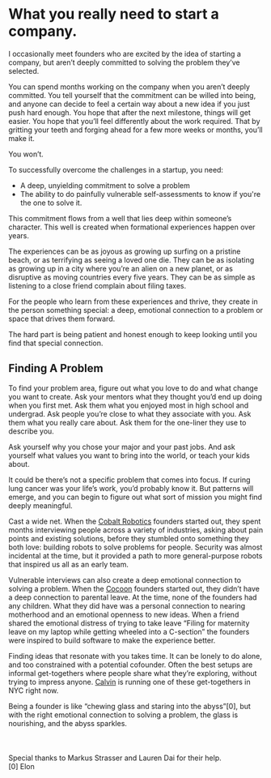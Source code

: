 # What you really need to start a company.

I occasionally meet founders who are excited by the idea of starting a company, but aren’t deeply committed to solving the problem they’ve selected.

You can spend months working on the company when you aren’t deeply committed. You tell yourself that the commitment can be willed into being, and anyone can decide to feel a certain way about a new idea if you just push hard enough. You hope that after the next milestone, things will get easier. You hope that you’ll feel differently about the work required. That by gritting your teeth and forging ahead for a few more weeks or months, you’ll make it.

You won’t.

To successfully overcome the challenges in a startup, you need:
- A deep, unyielding commitment to solve a problem
- The ability to do painfully vulnerable self-assessments to know if you're the one to solve it.

This commitment flows from a well that lies deep within someone’s character. This well is created when formational experiences happen over years.

The experiences can be as joyous as growing up surfing on a pristine beach, or as terrifying as seeing a loved one die. They can be as isolating as growing up in a city where you’re an alien on a new planet, or as disruptive as moving countries every five years. They can be as simple as listening to a close friend complain about filing taxes.

For the people who learn from these experiences and thrive, they create in the person something special: a deep, emotional connection to a problem or space that drives them forward.

The hard part is being patient and honest enough to keep looking until you find that special connection.

## Finding A Problem

To find your problem area, figure out what you love to do and what change you want to create. Ask your mentors what they thought you’d end up doing when you first met. Ask them what you enjoyed most in high school and undergrad. Ask people you’re close to what they associate with you. Ask them what you really care about. Ask them for the one-liner they use to describe you. 

Ask yourself why you chose your major and your past jobs. And ask yourself what values you want to bring into the world, or teach your kids about.

It could be there’s not a specific problem that comes into focus. If curing lung cancer was your life’s work, you’d probably know it. But patterns will emerge, and you can begin to figure out what sort of mission you might find deeply meaningful.

Cast a wide net. When the [Cobalt Robotics](https://www.linkedin.com/company/cobaltrobotics/) founders started out, they spent months interviewing people across a variety of industries, asking about pain points and existing solutions, before they stumbled onto something they both love: building robots to solve problems for people. Security was almost incidental at the time, but it provided a path to more general-purpose robots that inspired us all as an early team.

Vulnerable interviews can also create a deep emotional connection to solving a problem. When the [Cocoon](https://www.linkedin.com/company/meetcocoon/)  founders started out, they didn’t have a deep connection to parental leave. At the time, none of the founders had any children. What they did have was a personal connection to nearing motherhood and an emotional openness to new ideas. When a friend shared the emotional distress of trying to take leave “Filing for maternity leave on my laptop while getting wheeled into a C-section” the founders were inspired to build software to make the experience better.   

Finding ideas that resonate with you takes time. It can be lonely to do alone, and too constrained with a potential cofounder. Often the best setups are informal get-togethers where people share what they’re exploring, without trying to impress anyone. [Calvin](https://www.linkedin.com/in/calvinfo/) is running one of these get-togethers in NYC right now.

Being a founder is like “chewing glass and staring into the abyss”[0], but with the right emotional connection to solving a problem, the glass is nourishing, and the abyss sparkles.
\
\
\
\
Special thanks to Markus Strasser and Lauren Dai for their help.
\
[0] Elon




